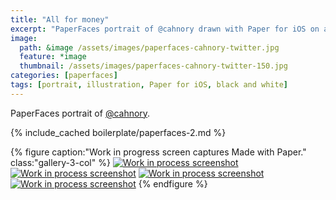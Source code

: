 ```yaml
---
title: "All for money"
excerpt: "PaperFaces portrait of @cahnory drawn with Paper for iOS on an iPad."
image: 
  path: &image /assets/images/paperfaces-cahnory-twitter.jpg 
  feature: *image
  thumbnail: /assets/images/paperfaces-cahnory-twitter-150.jpg
categories: [paperfaces]
tags: [portrait, illustration, Paper for iOS, black and white]
---
```


PaperFaces portrait of [@cahnory](https://twitter.com/cahnory).

{% include_cached boilerplate/paperfaces-2.md %}

{% figure caption:"Work in progress screen captures Made with Paper." class:"gallery-3-col" %}
[![Work in process screenshot](/assets/images/paperfaces-cahnory-process-1-600.jpg)](/assets/images/paperfaces-cahnory-process-1-lg.jpg) [![Work in process screenshot](/assets/images/paperfaces-cahnory-process-2-600.jpg)](/assets/images/paperfaces-cahnory-process-2-lg.jpg) [![Work in process screenshot](/assets/images/paperfaces-cahnory-process-3-600.jpg)](/assets/images/paperfaces-cahnory-process-3-lg.jpg) [![Work in process screenshot](/assets/images/paperfaces-cahnory-process-4-600.jpg)](/assets/images/paperfaces-cahnory-process-4-lg.jpg)
{% endfigure %}
